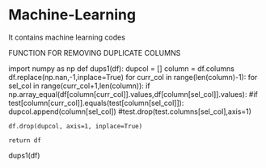 # Machine-Learning
It contains machine learning codes

FUNCTION FOR REMOVING DUPLICATE COLUMNS

import numpy as np
def dups1(df):
    dupcol = []
    column = df.columns
    df.replace(np.nan,-1,inplace=True)
    for curr_col in range(len(column)-1):
        for sel_col in range(curr_col+1,len(column)):
            if np.array_equal(df[column[curr_col]].values,df[column[sel_col]].values):
             #if test[column[curr_col]].equals(test[column[sel_col]]):
                dupcol.append(column[sel_col])
                #test.drop(test.columns[sel_col],axis=1)

    df.drop(dupcol, axis=1, inplace=True)

    return df
dups1(df)
